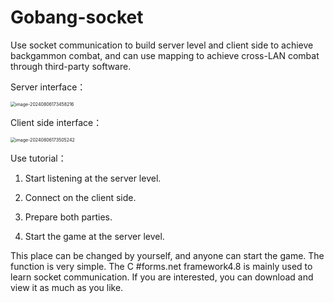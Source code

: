 # Gobang-socket
Use socket communication to build server level and client side to achieve backgammon combat, and can use mapping to achieve cross-LAN combat through third-party software.

Server interface：

 <img src="https://github.com/JGOD6/Gobang-socket.git/raw/Server.png" alt="image-20240806173458216" style="zoom:50%;" />

Client side interface：

 <img src="https://github.com/JGOD6/Gobang-socket.git/raw/Client.png" alt="image-20240806173505242" style="zoom:50%;" />

Use tutorial：

1. Start listening at the server level.

2. Connect on the client side. 

3. Prepare both parties.

4. Start the game at the server level. 

This place can be changed by yourself, and anyone can start the game. The function is very simple. The C #forms.net framework4.8 is mainly used to learn socket communication. If you are interested, you can download and view it as much as you like.
